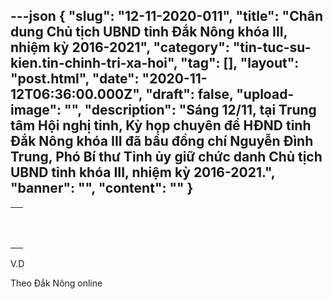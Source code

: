 ---json
{
    "slug": "12-11-2020-011",
    "title": "Chân dung Chủ tịch UBND tỉnh Đắk Nông khóa III, nhiệm kỳ 2016-2021",
    "category": "tin-tuc-su-kien.tin-chinh-tri-xa-hoi",
    "tag": [],
    "layout": "post.html",
    "date": "2020-11-12T06:36:00.000Z",
    "draft": false,
    "upload-image": "",
    "description": "Sáng 12/11, tại Trung tâm Hội nghị tỉnh, Kỳ họp chuyên đề HĐND tỉnh Đắk Nông khóa III đã bầu đồng chí Nguyễn Đình Trung, Phó Bí thư Tỉnh ủy giữ chức danh Chủ tịch UBND tỉnh khóa III, nhiệm kỳ 2016-2021.",
    "banner": "",
    "__content__": ""
}
---
<table align="center">
	<tbody>
		<tr>
			<td><img alt="" src="http://www.baodaknong.org.vn/database/image/2020/11/12/Chutich-ubnd2.png" /></td>
		</tr>
		<tr>
			<td>
			<p>&nbsp;</p>
			</td>
		</tr>
	</tbody>
</table>

<p>V.D</p>

<p>Theo Đắk N&ocirc;ng online</p>
